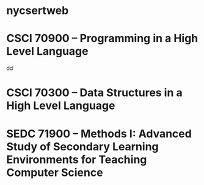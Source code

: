 # nycsertweb

# CSCI 70900 – Programming in a High Level Language

dd


# CSCI 70300 – Data Structures in a High Level Language




# SEDC 71900 – Methods I: Advanced Study of Secondary Learning Environments for Teaching Computer Science
